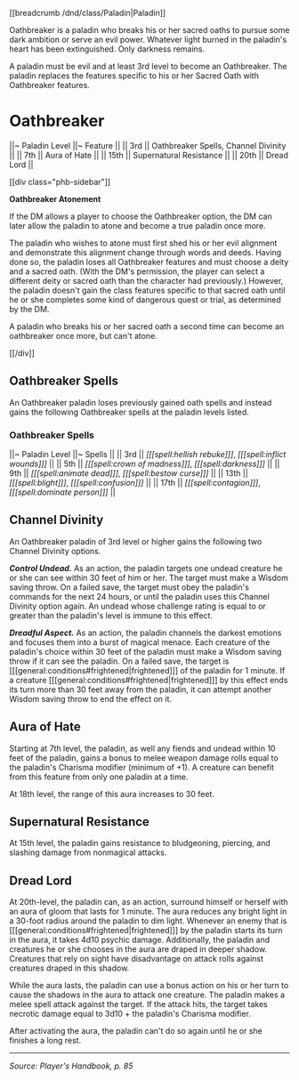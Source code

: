 [[breadcrumb /dnd/class/Paladin|Paladin]]

Oathbreaker is a paladin who breaks his or her sacred oaths to pursue some dark ambition or serve an evil power. Whatever light burned in the paladin's heart has been extinguished. Only darkness remains.

A paladin must be evil and at least 3rd level to become an Oathbreaker. The paladin replaces the features specific to his or her Sacred Oath with Oathbreaker features.

# Oathbreaker

||~ Paladin Level ||~ Feature ||
|| 3rd || Oathbreaker Spells, Channel Divinity ||
|| 7th || Aura of Hate ||
|| 15th || Supernatural Resistance ||
|| 20th || Dread Lord ||

[[div class="phb-sidebar"]]

**Oathbreaker Atonement**

If the DM allows a player to choose the Oathbreaker option, the DM can later allow the paladin to atone and become a true paladin once more.

The paladin who wishes to atone must first shed his or her evil alignment and demonstrate this alignment change through words and deeds. Having done so, the paladin loses all Oathbreaker features and must choose a deity and a sacred oath. (With the DM's permission, the player can select a different deity or sacred oath than the character had previously.) However, the paladin doesn't gain the class features specific to that sacred oath until he or she completes some kind of dangerous quest or trial, as determined by the DM.

A paladin who breaks his or her sacred oath a second time can become an oathbreaker once more, but can't atone.

[[/div]]

## Oathbreaker Spells

An Oathbreaker paladin loses previously gained oath spells and instead gains the following Oathbreaker spells at the paladin levels listed.

### Oathbreaker Spells

||~ Paladin Level ||~ Spells ||
|| 3rd || _[[[spell:hellish rebuke]]]_, _[[[spell:inflict wounds]]]_ ||
|| 5th || _[[[spell:crown of madness]]]_, _[[[spell:darkness]]]_ ||
|| 9th || _[[[spell:animate dead]]]_, _[[[spell:bestow curse]]]_ ||
|| 13th || _[[[spell:blight]]]_, _[[[spell:confusion]]]_ ||
|| 17th || _[[[spell:contagion]]]_, _[[[spell:dominate person]]]_ ||

## Channel Divinity

An Oathbreaker paladin of 3rd level or higher gains the following two Channel Divinity options.

***Control Undead.*** As an action, the paladin targets one undead creature he or she can see within 30 feet of him or her. The target must make a Wisdom saving throw. On a failed save, the target must obey the paladin's commands for the next 24 hours, or until the paladin uses this Channel Divinity option again. An undead whose challenge rating is equal to or greater than the paladin's level is immune to this effect.

***Dreadful Aspect.*** As an action, the paladin channels the darkest emotions and focuses them into a burst of magical menace. Each creature of the paladin's choice within 30 feet of the paladin must make a Wisdom saving throw if it can see the paladin. On a failed save, the target is [[[general:conditions#frightened|frightened]]] of the paladin for 1 minute. If a creature [[[general:conditions#frightened|frightened]]] by this effect ends its turn more than 30 feet away from the paladin, it can attempt another Wisdom saving throw to end the effect on it.

## Aura of Hate

Starting at 7th level, the paladin, as well any fiends and undead within 10 feet of the paladin, gains a bonus to melee weapon damage rolls equal to the paladin's Charisma modifier (minimum of +1). A creature can benefit from this feature from only one paladin at a time.

At 18th level, the range of this aura increases to 30 feet.

## Supernatural Resistance

At 15th level, the paladin gains resistance to bludgeoning, piercing, and slashing damage from nonmagical attacks.

## Dread Lord

At 20th-level, the paladin can, as an action, surround himself or herself with an aura of gloom that lasts for 1 minute. The aura reduces any bright light in a 30-foot radius around the paladin to dim light. Whenever an enemy that is [[[general:conditions#frightened|frightened]]] by the paladin starts its turn in the aura, it takes 4d10 psychic damage. Additionally, the paladin and creatures he or she chooses in the aura are draped in deeper shadow. Creatures that rely on sight have disadvantage on attack rolls against creatures draped in this shadow.

While the aura lasts, the paladin can use a bonus action on his or her turn to cause the shadows in the aura to attack one creature. The paladin makes a melee spell attack against the target. If the attack hits, the target takes necrotic damage equal to 3d10 + the paladin's Charisma modifier.

After activating the aura, the paladin can't do so again until he or she finishes a long rest.

----

*Source: Player's Handbook, p. 85*
